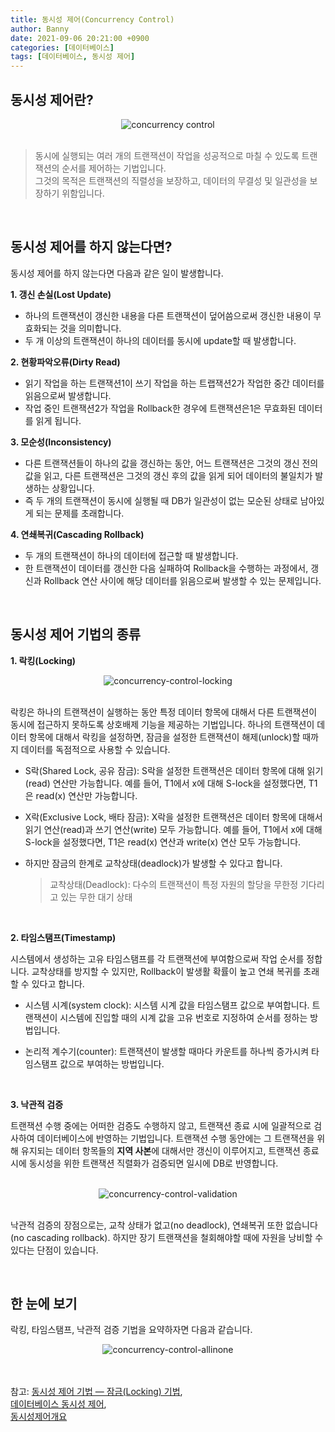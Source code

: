 ```yaml
---
title: 동시성 제어(Concurrency Control)
author: Banny
date: 2021-09-06 20:21:00 +0900
categories: [데이터베이스]
tags: [데이터베이스, 동시성 제어]
---
```


## 동시성 제어란?

<center>
<img alt="concurrency control" src="https://user-images.githubusercontent.com/62047302/132086194-b99362b8-3d0f-4a57-b1e8-9ffe7ea0f937.png">
</center>

<br>

> 동시에 실행되는 여러 개의 트랜잭션이 작업을 성공적으로 마칠 수 있도록 트랜잭션의 순서를 제어하는 기법입니다.<br>
> 그것의 목적은 트랜잭션의 직렬성을 보장하고, 데이터의 무결성 및 일관성을 보장하기 위함입니다.

<br>

## 동시성 제어를 하지 않는다면?

동시성 제어를 하지 않는다면 다음과 같은 일이 발생합니다.

<strong>1. 갱신 손실(Lost Update)</strong>

- 하나의 트랜잭션이 갱신한 내용을 다른 트랜잭션이 덮어씀으로써 갱신한 내용이 무효화되는 것을 의미합니다.
- 두 개 이상의 트랜잭션이 하나의 데이터를 동시에 update할 때 발생합니다.

<strong>2. 현황파악오류(Dirty Read)</strong>

- 읽기 작업을 하는 트랜잭션1이 쓰기 작업을 하는 트랩잭션2가 작업한 중간 데이터를 읽음으로써 발생합니다.
- 작업 중인 트랜잭션2가 작업을 Rollback한 경우에 트랜잭션은1은 무효화된 데이터를 읽게 됩니다.

<strong>3. 모순성(Inconsistency)</strong>

- 다른 트랜잭션들이 하나의 값을 갱신하는 동안, 어느 트랜잭션은 그것의 갱신 전의 값을 읽고, 다른 트랜잭션은 그것의 갱신 후의 값을 읽게 되어 데이터의 불일치가 발생하는 상황입니다.
- 즉 두 개의 트랜잭션이 동시에 실행될 때 DB가 일관성이 없는 모순된 상태로 남아있게 되는 문제를 초래합니다.

<strong>4. 연쇄복귀(Cascading Rollback)</strong>

- 두 개의 트랜잭션이 하나의 데이터에 접근할 때 발생합니다.
- 한 트랜잭션이 데이터를 갱신한 다음 실패하여 Rollback을 수행하는 과정에서, 갱신과 Rollback 연산 사이에 해당 데이터를 읽음으로써 발생할 수 있는 문제입니다.

<br>

## 동시성 제어 기법의 종류

<strong>1. 락킹(Locking)</strong>

<center>
<img alt="concurrency-control-locking" src="https://user-images.githubusercontent.com/62047302/132206842-4a5cccc2-3472-4fb5-9fe7-a3e377bf6585.png">
</center>

<br>

락킹은 하나의 트랜잭션이 실행하는 동안 특정 데이터 항목에 대해서 다른 트랜잭션이 동시에 접근하지 못하도록 상호배제 기능을 제공하는 기법입니다.
하나의 트랜잭션이 데이터 항목에 대해서 락킹을 설정하면, 잠금을 설정한 트랜잭션이 해제(unlock)할 때까지 데이터를 독점적으로 사용할 수 있습니다.

- S락(Shared Lock, 공유 잠금): S락을 설정한 트랜잭션은 데이터 항목에 대해 읽기(read) 연산만 가능합니다.
  예를 들어, T1에서 x에 대해 S-lock을 설정했다면, T1은 read(x) 연산만 가능합니다.

- X락(Exclusive Lock, 배타 잠금): X락을 설정한 트랜잭션은 데이터 항목에 대해서 읽기 연산(read)과 쓰기 연산(write) 모두 가능합니다.
  예를 들어, T1에서 x에 대해 S-lock을 설정했다면, T1은 read(x) 연산과 write(x) 연산 모두 가능합니다.

- 하지만 잠금의 한계로 교착상태(deadlock)가 발생할 수 있다고 합니다.
  > 교착상태(Deadlock): 다수의 트랜잭션이 특정 자원의 할당을 무한정 기다리고 있는 무한 대기 상태

<br>

<strong>2. 타임스탬프(Timestamp)</strong>

시스템에서 생성하는 고유 타임스탬프를 각 트랜잭션에 부여함으로써 작업 순서를 정합니다. 교착상태를 방지할 수 있지만, Rollback이 발생활 확률이 높고 연쇄 복귀를 초래할 수 있다고 합니다.

- 시스템 시계(system clock): 시스템 시계 값을 타임스탬프 값으로 부여합니다. 트랜잭션이 시스템에 진입할 때의 시계 값을 고유 번호로 지정하여 순서를 정하는 방법입니다.

- 논리적 계수기(counter): 트랜잭션이 발생할 때마다 카운트를 하나씩 증가시켜 타임스탬프 값으로 부여하는 방법입니다.

<br>

<strong>3. 낙관적 검증</strong>

트랜잭션 수행 중에는 어떠한 검증도 수행하지 않고, 트랜잭션 종료 시에 일괄적으로 검사하여 데이터베이스에 반영하는 기법입니다. 트랜잭션 수행 동안에는 그 트랜잭션을 위해 유지되는 데이터 항목들의 <strong>지역 사본</strong>에 대해서만 갱신이 이루어지고, 트랜잭션 종료 시에 동시성을 위한 트랜잭션 직렬화가 검증되면 일시에 DB로 반영합니다.

<br>

<center>
<img alt="concurrency-control-validation" src="https://user-images.githubusercontent.com/62047302/132208970-6a060580-7dd2-4c5a-91ae-032f7fdcb9cb.png">
</center>

<br>

낙관적 검증의 장점으로는, 교착 상태가 없고(no deadlock), 연쇄복귀 또한 없습니다(no cascading rollback).
하지만 장기 트랜잭션을 철회해야할 때에 자원을 낭비할 수 있다는 단점이 있습니다.

<br>

## 한 눈에 보기

락킹, 타임스탬프, 낙관적 검증 기법을 요약하자면 다음과 같습니다.

<center>
<img alt="concurrency-control-allinone" src="https://user-images.githubusercontent.com/62047302/132209872-be84d803-2096-4f48-9a0d-9fa94aba16d4.png">
</center>

<br>
<br>

참고: <a href="hhttps://medium.com/pocs/%EB%8F%99%EC%8B%9C%EC%84%B1-%EC%A0%9C%EC%96%B4-%EA%B8%B0%EB%B2%95-%EC%9E%A0%EA%B8%88-locking-%EA%B8%B0%EB%B2%95-319bd0e6a68a">동시성 제어 기법 — 잠금(Locking) 기법</a>,<br> <a href="http://blog.skby.net/%EB%8D%B0%EC%9D%B4%ED%84%B0%EB%B2%A0%EC%9D%B4%EC%8A%A4-%EB%8F%99%EC%8B%9C%EC%84%B1-%EC%A0%9C%EC%96%B4/">데이터베이스 동시성 제어</a>,<br> <a href="http://www.jidum.com/jidums/view.do?jidumId=282">동시성제어개요</a>
